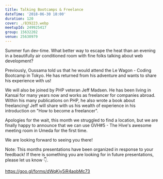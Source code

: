 ```yaml
---
title: Talking Bootcamps & Freelance
dateTime: '2018-06-30 18:00'
duration: 120
cover: ./839223.webp
meetupId: 249925417
group: 15632202
venue: 25630979
---
```


Summer fun dev-time. What better way to escape the heat than an evening in a beautifully air conditioned room with fine folks talking about web development?

Previously, Oussama told us that he would attend the Le Wagon - Coding Bootcamp in Tokyo. He has returned from his adventure and wants to share his experience with us!

We will also be joined by PHP veteran Jeff Madsen. He has been living in Kansai for many years now and works as freelancer for companies abroad. Within his many publications on PHP, he also wrote a book about freelancing! Jeff will share with us his wealth of experience in his introduction on "How to become a freelancer".

Apologies for the wait, this month we struggled to find a location, but we are finally happy to announce that we can use GVH#5 - The Hive's awesome meeting room in Umeda for the first time.

We are looking forward to seeing you there!

Note: This months presentations have been organized in response to your feedback! If there is something you are looking for in future presentations, please let us know 👇.

https://goo.gl/forms/dWqKiy5iR4aobMc73
